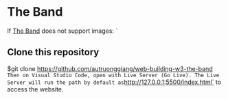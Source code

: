 # The Band

If [The Band](https://autruonggiang.github.io/web-building-w3-the-band/) does not support images:
`
## Clone this repository
$git clone https://github.com/autruonggiang/web-building-w3-the-band
`
Then on Visual Studio Code, open with Live Server (Go Live). The Live Server will run the path by default as `http://127.0.0.1:5500/index.html` to access the website.
